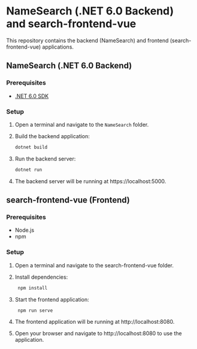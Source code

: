 # NameSearch (.NET 6.0 Backend) and search-frontend-vue

This repository contains the backend (NameSearch) and frontend (search-frontend-vue) applications.

## NameSearch (.NET 6.0 Backend)

### Prerequisites
- [.NET 6.0 SDK](https://dotnet.microsoft.com/download)

### Setup
1. Open a terminal and navigate to the `NameSearch` folder.

2. Build the backend application:
   ```bash
   dotnet build

3. Run the backend server:
   ```bash
   dotnet run
   
4. The backend server will be running at https://localhost:5000.


## search-frontend-vue (Frontend)
### Prerequisites
- Node.js
- npm

### Setup

1. Open a terminal and navigate to the search-frontend-vue folder.

2. Install dependencies:
   ```bash
    npm install

3. Start the frontend application:
   ```bash
    npm run serve

4. The frontend application will be running at http://localhost:8080.
5. Open your browser and navigate to http://localhost:8080 to use the application.
